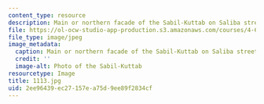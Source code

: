 ```yaml
---
content_type: resource
description: Main or northern facade of the Sabil-Kuttab on Saliba street.
file: https://ol-ocw-studio-app-production.s3.amazonaws.com/courses/4-614-religious-architecture-and-islamic-cultures-fall-2002/2ee96439ec27157ea75d9ee89f2834cf_1113.jpg
file_type: image/jpeg
image_metadata:
  caption: Main or northern facade of the Sabil-Kuttab on Saliba street.
  credit: ''
  image-alt: Photo of the Sabil-Kuttab
resourcetype: Image
title: 1113.jpg
uid: 2ee96439-ec27-157e-a75d-9ee89f2834cf
---
```

